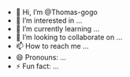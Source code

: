 - 👋 Hi, I’m @Thomas-gogo
- 👀 I’m interested in ...
- 🌱 I’m currently learning ...
- 💞️ I’m looking to collaborate on ...
- 📫 How to reach me ...
- 😄 Pronouns: ...
- ⚡ Fun fact: ...

<!---
Thomas-gogo/Thomas-gogo is a ✨ special ✨ repository because its `README.md` (this file) appears on your GitHub profile.
You can click the Preview link to take a look at your changes.
--->
